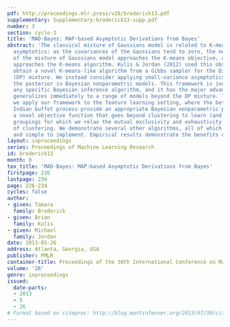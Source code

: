 ```yaml
---
pdf: http://proceedings.mlr.press/v28/broderick13.pdf
supplementary: Supplementary:broderick13-supp.pdf
number: 3
section: cycle-3
title: 'MAD-Bayes: MAP-based Asymptotic Derivations from Bayes'
abstract: 'The classical mixture of Gaussians model is related to K-means via small-variance
  asymptotics: as the covariances of the Gaussians tend to zero, the negative log-likelihood
  of the mixture of Gaussians model approaches the K-means objective, and the EM algorithm
  approaches the K-means algorithm. Kulis & Jordan (2012) used this observation to
  obtain a novel K-means-like algorithm from a Gibbs sampler for the Dirichlet process
  (DP) mixture. We instead consider applying small-variance asymptotics directly to
  the posterior in Bayesian nonparametric models. This framework is independent of
  any specific Bayesian inference algorithm, and it has the major advantage that it
  generalizes immediately to a range of models beyond the DP mixture. To illustrate,
  we apply our framework to the feature learning setting, where the beta process and
  Indian buffet process provide an appropriate Bayesian nonparametric prior. We obtain
  a novel objective function that goes beyond clustering to learn (and penalize new)
  groupings for which we relax the mutual exclusivity and exhaustivity assumptions
  of clustering. We demonstrate several other algorithms, all of which are scalable
  and simple to implement. Empirical results demonstrate the benefits of the new framework.'
layout: inproceedings
series: Proceedings of Machine Learning Research
id: broderick13
month: 0
tex_title: 'MAD-Bayes: MAP-based Asymptotic Derivations from Bayes'
firstpage: 226
lastpage: 234
page: 226-234
cycles: false
author:
- given: Tamara
  family: Broderick
- given: Brian
  family: Kulis
- given: Michael
  family: Jordan
date: 2013-05-26
address: Atlanta, Georgia, USA
publisher: PMLR
container-title: Proceedings of the 30th International Conference on Machine Learning
volume: '28'
genre: inproceedings
issued:
  date-parts:
  - 2013
  - 5
  - 26
# Format based on citeproc: http://blog.martinfenner.org/2013/07/30/citeproc-yaml-for-bibliographies/
---
```

